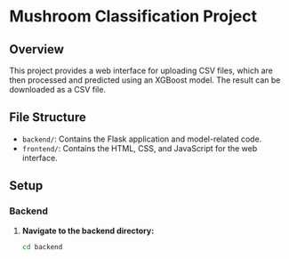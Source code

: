 # Mushroom Classification Project

## Overview

This project provides a web interface for uploading CSV files, which are then processed and predicted using an XGBoost model. The result can be downloaded as a CSV file.

## File Structure

- `backend/`: Contains the Flask application and model-related code.
- `frontend/`: Contains the HTML, CSS, and JavaScript for the web interface.

## Setup

### Backend

1. **Navigate to the backend directory:**
   ```bash
   cd backend
